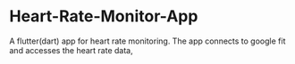 # Heart-Rate-Monitor-App
A flutter(dart) app for heart rate monitoring. The app connects to google fit and accesses the heart rate data, 
